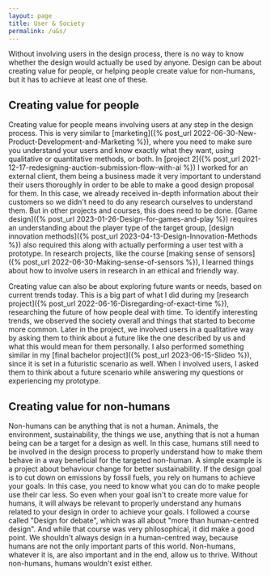 ```yaml
---
layout: page
title: User & Society
permalink: /u&s/
---
```


Without involving users in the design process, there is no way to know whether the design would actually be used by anyone. Design can be about creating value for people, or helping people create value for non-humans, but it has to achieve at least one of these. 

## Creating value for people
Creating value for people means involving users at any step in the design process. This is very similar to [marketing]({% post_url 2022-06-30-New-Product-Development-and-Marketing %}), where you need to make sure you understand your users and know exactly what they want, using qualitative or quantitative methods, or both. In [project 2]({% post_url 2021-12-17-redesigning-auction-submission-flow-with-ai %}) I worked for an external client, them being a business made it very important to understand their users thoroughly in order to be able to make a good design proposal for them. In this case, we already received in-depth information about their customers so we didn't need to do any research ourselves to understand them. But in other projects and courses, this does need to be done. [Game design]({% post_url 2023-01-26-Design-for-games-and-play %}) requires an understanding about the player type of the target group, [design innovation methods]({% post_url 2023-04-13-Design-Innovation-Methods %}) also required this along with actually performing a user test with a prototype. In research projects, like the course [making sense of sensors]({% post_url 2022-06-30-Making-sense-of-sensors %}), I learned things about how to involve users in research in an ethical and friendly way.

Creating value can also be about exploring future wants or needs, based on current trends today. This is a big part of what I did during my [research project]({% post_url 2022-06-16-Disregarding-of-exact-time %}), researching the future of how people deal with time. To identify interesting trends, we observed the society overall and things that started to become more common. Later in the project, we involved users in a qualitative way by asking them to think about a future like the one described by us and what this would mean for them personally. I also performed something similar in my [final bachelor project]({% post_url 2023-06-15-Slideo %}), since it is set in a futuristic scenario as well. When I involved users, I asked them to think about a future scenario while answering my questions or experiencing my prototype.

## Creating value for non-humans
Non-humans can be anything that is not a human. Animals, the environment, sustainability, the things we use, anything that is not a human being can be a target for a design as well. In this case, humans still need to be involved in the design process to properly understand how to make them behave in a way beneficial for the targeted non-human. A simple example is a project about behaviour change for better sustainability. If the design goal is to cut down on emissions by fossil fuels, you rely on humans to achieve your goals. In this case, you need to know what you can do to make people use their car less. So even when your goal isn't to create more value for humans, it will always be relevant to properly understand any humans related to your design in order to achieve your goals. I followed a course called "Design for debate", which was all about "more than human-centred design". And while that course was very philosophical, it did make a good point. We shouldn't always design in a human-centred way, because humans are not the only important parts of this world. Non-humans, whatever it is, are also important and in the end, allow us to thrive. Without non-humans, humans wouldn't exist either. 